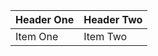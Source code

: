 | Header One     | Header Two     |
| :------------- | :------------- |
| Item One       | Item Two       |
